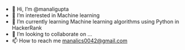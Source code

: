 - 👋 Hi, I’m @manaligupta
- 👀 I’m interested in Machine learning
- 🌱 I’m currently learning Machine learning algorithms using Python in HackerRank
- 💞️ I’m looking to collaborate on ...
- 📫 How to reach me manalics0042@gmail.com

<!---
manaligupta/manaligupta is a ✨ special ✨ repository because its `README.md` (this file) appears on your GitHub profile.
You can click the Preview link to take a look at your changes.
--->
